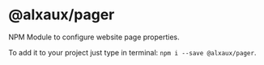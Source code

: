 # @alxaux/pager
NPM Module to configure website page properties.

To add it to your project just type in terminal: `npm i --save @alxaux/pager`.
